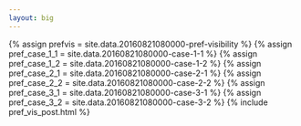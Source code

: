 ```yaml
---
layout: big
---
```

{% assign prefvis = site.data.20160821080000-pref-visibility %}
{% assign pref_case_1_1 = site.data.20160821080000-case-1-1 %}
{% assign pref_case_1_2 = site.data.20160821080000-case-1-2 %}
{% assign pref_case_2_1 = site.data.20160821080000-case-2-1 %}
{% assign pref_case_2_2 = site.data.20160821080000-case-2-2 %}
{% assign pref_case_3_1 = site.data.20160821080000-case-3-1 %}
{% assign pref_case_3_2 = site.data.20160821080000-case-3-2 %}
{% include pref_vis_post.html %}

